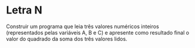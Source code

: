 # Letra N

Construir um programa que leia três valores numéricos inteiros (representados pelas variáveis A, B e C) e apresente como resultado final o valor do quadrado da soma dos três valores lidos.
